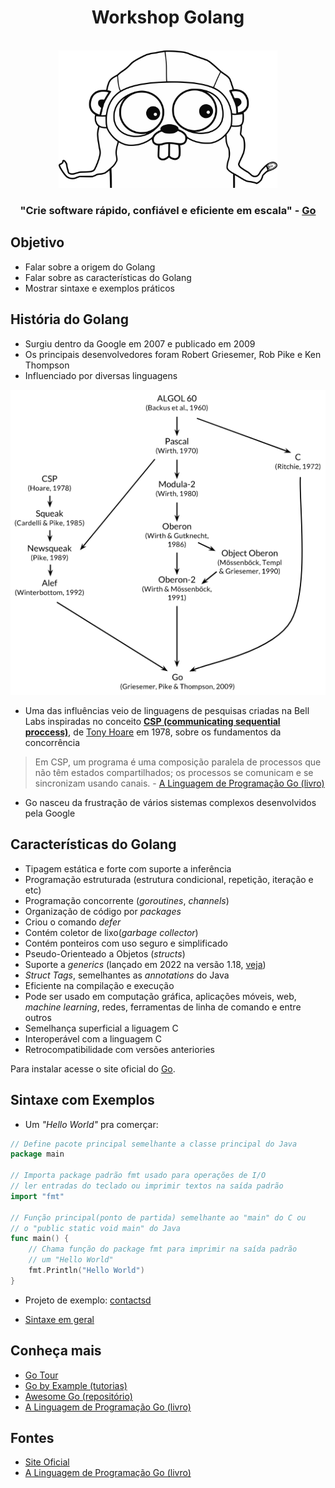 <div align="center">
    <h1>Workshop Golang</h1>
    <br/>
    <img src="assets/mascote.svg" width="350" />
    <br/>
    <h3>
        "Crie software rápido, confiável e eficiente em escala" -
        <a href="https://go.dev">Go</a>
    </h3>
</div>

## Objetivo

* Falar sobre a origem do Golang
* Falar sobre as características do Golang
* Mostrar sintaxe e exemplos práticos

## História do Golang

* Surgiu dentro da Google em 2007 e publicado em 2009
* Os principais desenvolvedores foram Robert Griesemer, Rob Pike e Ken Thompson
* Influenciado por diversas linguagens

<div align="center">
    <img src="assets/influencias.png" width="700" />
</div>

* Uma das influências veio de linguagens de pesquisas criadas na Bell Labs inspiradas no conceito [**CSP (communicating sequential proccess)**](https://pt.wikipedia.org/wiki/CSP_(matem%C3%A1tica)), de [Tony Hoare](https://pt.wikipedia.org/wiki/Charles_Antony_Richard_Hoare) em 1978, sobre os fundamentos da concorrência

> Em CSP, um programa é uma composição paralela de processos que não têm estados compartilhados; os processos se comunicam e se sincronizam usando canais. - [A Linguagem de Programação Go (livro)](https://www.amazon.com.br/Linguagem-Programa%C3%A7%C3%A3o-Go-Alan-Donovan/dp/8575225464/ref=sr_1_1?__mk_pt_BR=%C3%85M%C3%85%C5%BD%C3%95%C3%91&crid=150VO5W82ZUWY&keywords=go&qid=1654641511&sprefix=golang%2Caps%2C234&sr=8-1&ufe=app_do%3Aamzn1.fos.6d798eae-cadf-45de-946a-f477d47705b9)

* Go nasceu da frustração de vários sistemas complexos desenvolvidos pela Google

## Características do Golang

* Tipagem estática e forte com suporte a inferência
* Programação estruturada (estrutura condicional, repetição, iteração e etc)
* Programação concorrente (*goroutines*, *channels*)
* Organização de código por *packages*
* Criou o comando *defer*
* Contém coletor de lixo(*garbage collector*)
* Contém ponteiros com uso seguro e simplificado
* Pseudo-Orienteado a Objetos (*structs*)
* Suporte a *generics* (lançado em 2022 na versão 1.18, [veja](https://go.dev/doc/devel/release#go1.18))
* *Struct Tags*, semelhantes as *annotations* do Java
* Eficiente na compilação e execução
* Pode ser usado em computação gráfica, aplicações móveis, web, *machine learning*, redes, ferramentas de linha de comando e entre outros
* Semelhança superficial a liguagem C
* Interoperável com a linguagem C
* Retrocompatibilidade com versões anteriories

Para instalar acesse o site oficial do [Go](https://go.dev).

## Sintaxe com Exemplos

* Um *"Hello World"* pra comerçar:

```go
// Define pacote principal semelhante a classe principal do Java
package main

// Importa package padrão fmt usado para operações de I/O
// ler entradas do teclado ou imprimir textos na saída padrão
import "fmt"

// Função principal(ponto de partida) semelhante ao "main" do C ou
// o "public static void main" do Java
func main() {
    // Chama função do package fmt para imprimir na saída padrão
    // um "Hello World"
    fmt.Println("Hello World")
}
```

* Projeto de exemplo: [contactsd](https://github.com/Felyp-Henrique/contactsd)

* [Sintaxe em geral](codigos)

## Conheça mais

* [Go Tour](https://go.dev/tour/welcome/1)
* [Go by Example (tutorias)](https://gobyexample.com/)
* [Awesome Go (repositório)](https://github.com/avelino/awesome-go)
* [A Linguagem de Programação Go (livro)](https://www.amazon.com.br/Linguagem-Programa%C3%A7%C3%A3o-Go-Alan-Donovan/dp/8575225464/ref=sr_1_1?__mk_pt_BR=%C3%85M%C3%85%C5%BD%C3%95%C3%91&crid=150VO5W82ZUWY&keywords=go&qid=1654641511&sprefix=golang%2Caps%2C234&sr=8-1&ufe=app_do%3Aamzn1.fos.6d798eae-cadf-45de-946a-f477d47705b9)


## Fontes

* [Site Oficial](https://go.dev)
* [A Linguagem de Programação Go (livro)](https://www.amazon.com.br/Linguagem-Programa%C3%A7%C3%A3o-Go-Alan-Donovan/dp/8575225464/ref=sr_1_1?__mk_pt_BR=%C3%85M%C3%85%C5%BD%C3%95%C3%91&crid=150VO5W82ZUWY&keywords=go&qid=1654641511&sprefix=golang%2Caps%2C234&sr=8-1&ufe=app_do%3Aamzn1.fos.6d798eae-cadf-45de-946a-f477d47705b9)
